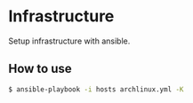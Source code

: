 # Infrastructure

Setup infrastructure with ansible.

## How to use

```bash
$ ansible-playbook -i hosts archlinux.yml -K
```
